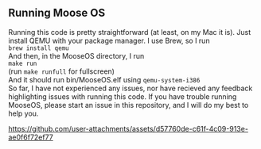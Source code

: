 ## Running Moose OS
Running this code is pretty straightforward (at least, on my Mac it is). 
Just install QEMU with your package manager. I use Brew, so I run <br>
`brew install qemu`<br>
And then, in the MooseOS directory, I run <br>
`make run`<br>
(run `make runfull` for fullscreen)<br>
And it should run bin/MooseOS.elf using `qemu-system-i386`<br>
So far, I have not experienced any issues, nor have recieved any feedback highlighting issues with running this code. If you have trouble running MooseOS, please start an issue in this repository, and I will do my best to help you.

https://github.com/user-attachments/assets/d57760de-c61f-4c09-913e-ae0f6f72ef77